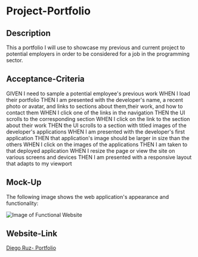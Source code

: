 # Project-Portfolio

## Description
This a portfolio I will use to showcase my previous and current project to potential employers in order to be considered for a job in the programming sector.

## Acceptance-Criteria

GIVEN I need to sample a potential employee's previous work
WHEN I load their portfolio
THEN I am presented with the developer's name, a recent photo or avatar, and links to sections about them,their work, and how to contact them
WHEN I click one of the links in the navigation
THEN the UI scrolls to the corresponding section
WHEN I click on the link to the section about their work
THEN the UI scrolls to a section with titled images of the developer's applications
WHEN I am presented with the developer's first application
THEN that application's image should be larger in size than the others
WHEN I click on the images of the applications
THEN I am taken to that deployed application
WHEN I resize the page or view the site on various screens and devices
THEN I am presented with a responsive layout that adapts to my viewport


## Mock-Up

The following image shows the web application's appearance and functionality:



![Image of Functional Website](./assets/images/site-screenshot.html.png)

## Website-Link
[Diego Ruz- Portfolio](https://drozzy11.github.io/Project-Portfolio/)

